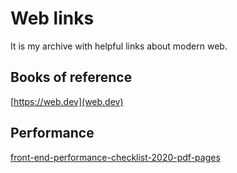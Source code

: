 # Web links

It is my archive with helpful links about modern web.

## Books of reference

[https://web.dev](web.dev)

## Performance

[front-end-performance-checklist-2020-pdf-pages](https://www.smashingmagazine.com/2020/01/front-end-performance-checklist-2020-pdf-pages/)
